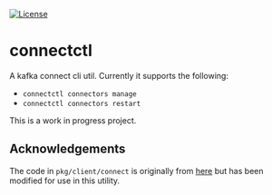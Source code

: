 [![License](https://img.shields.io/badge/License-Apache%202.0-blue.svg)](https://opensource.org/licenses/Apache-2.0)

# connectctl
A kafka connect cli util. Currently it supports the following:

- `connectctl connectors manage`
- `connectctl connectors restart`

This is a work in progress project.

## Acknowledgements
The code in `pkg/client/connect` is originally from [here](https://github.com/go-kafka/connect) but has been modified for use in this utility.
